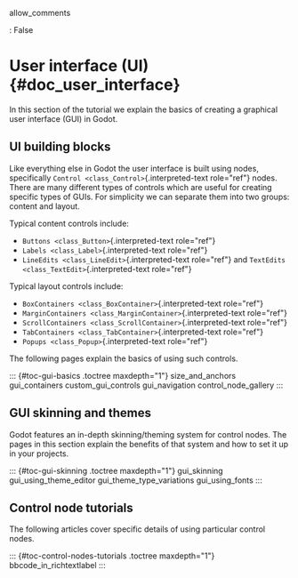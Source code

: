 allow_comments

:   False

# User interface (UI) {#doc_user_interface}

In this section of the tutorial we explain the basics of creating a
graphical user interface (GUI) in Godot.

## UI building blocks

Like everything else in Godot the user interface is built using nodes,
specifically `Control <class_Control>`{.interpreted-text role="ref"}
nodes. There are many different types of controls which are useful for
creating specific types of GUIs. For simplicity we can separate them
into two groups: content and layout.

Typical content controls include:

- `Buttons <class_Button>`{.interpreted-text role="ref"}
- `Labels <class_Label>`{.interpreted-text role="ref"}
- `LineEdits <class_LineEdit>`{.interpreted-text role="ref"} and
  `TextEdits <class_TextEdit>`{.interpreted-text role="ref"}

Typical layout controls include:

- `BoxContainers <class_BoxContainer>`{.interpreted-text role="ref"}
- `MarginContainers <class_MarginContainer>`{.interpreted-text
  role="ref"}
- `ScrollContainers <class_ScrollContainer>`{.interpreted-text
  role="ref"}
- `TabContainers <class_TabContainer>`{.interpreted-text role="ref"}
- `Popups <class_Popup>`{.interpreted-text role="ref"}

The following pages explain the basics of using such controls.

::: {#toc-gui-basics .toctree maxdepth="1"}
size_and_anchors gui_containers custom_gui_controls gui_navigation
control_node_gallery
:::

## GUI skinning and themes

Godot features an in-depth skinning/theming system for control nodes.
The pages in this section explain the benefits of that system and how to
set it up in your projects.

::: {#toc-gui-skinning .toctree maxdepth="1"}
gui_skinning gui_using_theme_editor gui_theme_type_variations
gui_using_fonts
:::

## Control node tutorials

The following articles cover specific details of using particular
control nodes.

::: {#toc-control-nodes-tutorials .toctree maxdepth="1"}
bbcode_in_richtextlabel
:::
